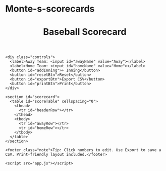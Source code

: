# Monte-s-scorecards
<!doctype html>
<html lang="en">
  <head>
    <meta charset="utf-8" />
    <meta name="viewport" content="width=device-width,initial-scale=1" />
    <title>Baseball Scorecard</title>
    <link rel="stylesheet" href="style.css" />
  </head>
  <body>
    <header>
      <h1>Baseball Scorecard</h1>
    </header>

    <div class="controls">
      <label>Away Team: <input id="awayName" value="Away"></label>
      <label>Home Team: <input id="homeName" value="Home"></label>
      <button id="addInning">+ Inning</button>
      <button id="resetBtn">Reset</button>
      <button id="exportBtn">Export CSV</button>
      <button id="printBtn">Print</button>
    </div>

    <section id="scorecard">
      <table id="scoreTable" cellspacing="0">
        <thead>
          <tr id="headerRow"></tr>
        </thead>
        <tbody>
          <tr id="awayRow"></tr>
          <tr id="homeRow"></tr>
        </tbody>
      </table>
    </section>

    <footer class="note">Tip: Click numbers to edit. Use Export to save a CSV. Print-friendly layout included.</footer>

    <script src="app.js"></script>
  </body>
</html>



